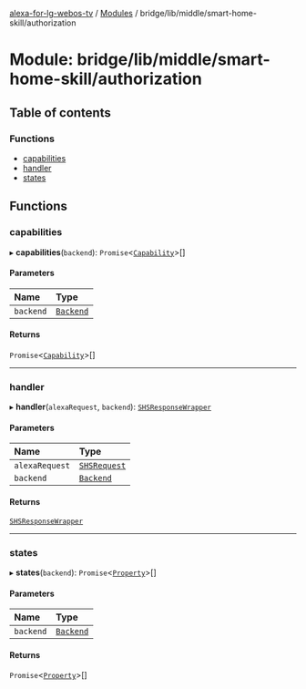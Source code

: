 [alexa-for-lg-webos-tv](../README.md) / [Modules](../modules.md) / bridge/lib/middle/smart-home-skill/authorization

# Module: bridge/lib/middle/smart-home-skill/authorization

## Table of contents

### Functions

- [capabilities](bridge_lib_middle_smart_home_skill_authorization.md#capabilities)
- [handler](bridge_lib_middle_smart_home_skill_authorization.md#handler)
- [states](bridge_lib_middle_smart_home_skill_authorization.md#states)

## Functions

### capabilities

▸ **capabilities**(`backend`): `Promise`\<[`Capability`](../interfaces/common_smart_home_skill_response.SHSEvent.Payload.Endpoint.Capability-1.md)\>[]

#### Parameters

| Name | Type |
| :------ | :------ |
| `backend` | [`Backend`](../classes/bridge_lib_backend.Backend.md) |

#### Returns

`Promise`\<[`Capability`](../interfaces/common_smart_home_skill_response.SHSEvent.Payload.Endpoint.Capability-1.md)\>[]

___

### handler

▸ **handler**(`alexaRequest`, `backend`): [`SHSResponseWrapper`](../classes/common_smart_home_skill_response.SHSResponseWrapper.md)

#### Parameters

| Name | Type |
| :------ | :------ |
| `alexaRequest` | [`SHSRequest`](../classes/common_smart_home_skill_request.SHSRequest.md) |
| `backend` | [`Backend`](../classes/bridge_lib_backend.Backend.md) |

#### Returns

[`SHSResponseWrapper`](../classes/common_smart_home_skill_response.SHSResponseWrapper.md)

___

### states

▸ **states**(`backend`): `Promise`\<[`Property`](../interfaces/common_smart_home_skill_response.SHSContext.Property-1.md)\>[]

#### Parameters

| Name | Type |
| :------ | :------ |
| `backend` | [`Backend`](../classes/bridge_lib_backend.Backend.md) |

#### Returns

`Promise`\<[`Property`](../interfaces/common_smart_home_skill_response.SHSContext.Property-1.md)\>[]
